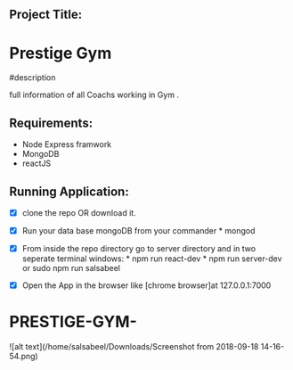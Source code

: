 ## Project Title:

# Prestige Gym 


#description 

full information of all Coachs working in Gym . 

## Requirements:

- Node 
  Express framwork
- MongoDB
- reactJS

## Running Application:

- [x] clone the repo OR download it.
- [x] Run your data base mongoDB from your commander \* mongod
- [x] From inside the repo directory go to server directory and in two seperate terminal windows: \* npm run react-dev 
\* npm run server-dev
or sudo npm run salsabeel

- [x] Open the App in the browser like [chrome browser]at 127.0.0.1:7000
# PRESTIGE-GYM-


![alt text](/home/salsabeel/Downloads/Screenshot from 2018-09-18 14-16-54.png)